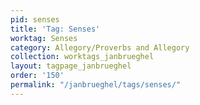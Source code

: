 ```yaml
---
pid: senses
title: 'Tag: Senses'
worktag: Senses
category: Allegory/Proverbs and Allegory
collection: worktags_janbrueghel
layout: tagpage_janbrueghel
order: '150'
permalink: "/janbrueghel/tags/senses/"
---
```

